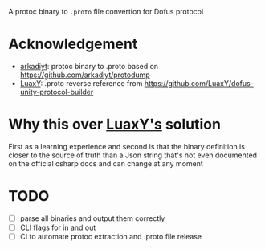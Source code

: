 A protoc binary to `.proto` file convertion for Dofus protocol

# Acknowledgement

- [arkadiyt](https://github.com/arkadiyt): protoc binary to .proto based on https://github.com/arkadiyt/protodump
- [LuaxY](https://github.com/LuaxY): .proto reverse reference from https://github.com/LuaxY/dofus-unity-protocol-builder

# Why this over [LuaxY's](https://github.com/LuaxY) solution

First as a learning experience and second is that the binary definition is closer
to the source of truth than a Json string that's not even documented
on the official csharp docs and can change at any moment

# TODO 

- [ ] parse all binaries and output them correctly
- [ ] CLI flags for in and out
- [ ] CI to automate protoc extraction and .proto file release

